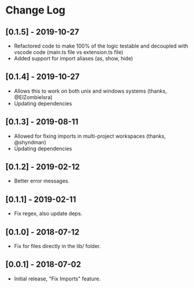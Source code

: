 # Change Log

## [0.1.5] - 2019-10-27
- Refactored code to make 100% of the logic testable and decoupled with vscode code (main.ts file vs extension.ts file)
- Added support for import aliases (as, show, hide)

## [0.1.4] - 2019-10-27
- Allows this to work on both unix and windows systems (thanks, @ElZombieIsra)
- Updating dependencies

## [0.1.3] - 2019-08-11
- Allowed for fixing imports in multi-project workspaces (thanks, @shyndman)
- Updating dependencies

## [0.1.2] - 2019-02-12
- Better error messages.

## [0.1.1] - 2019-02-11
- Fix regex, also update deps.

## [0.1.0] - 2018-07-12
- Fix for files directly in the lib/ folder.

## [0.0.1] - 2018-07-02
- Initial release, "Fix Imports" feature.
